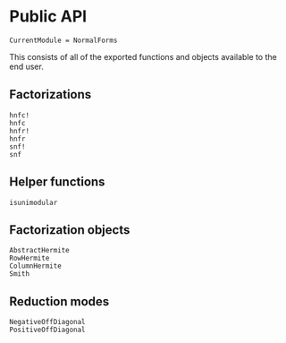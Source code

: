 # Public API

```@meta
CurrentModule = NormalForms
```

This consists of all of the exported functions and objects available to the end user.

## Factorizations
```@docs
hnfc!
hnfc
hnfr!
hnfr
snf!
snf
```

## Helper functions
```@docs
isunimodular
```

## Factorization objects
```@docs
AbstractHermite
RowHermite
ColumnHermite
Smith
```

## Reduction modes
```@docs
NegativeOffDiagonal
PositiveOffDiagonal
```
